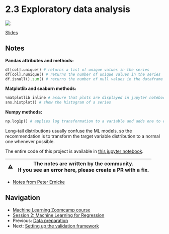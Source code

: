 # 2.3 Exploratory data analysis

<!-- markdownlint-disable MD033 -->
<!-- markdownlint-disable MD045 -->
<a href="https://www.youtube.com/watch?v=k6k8sQ0GhPM&list=PL3MmuxUbc_hIhxl5Ji8t4O6lPAOpHaCLR&index=14"><img src="images/thumbnail-2-03.jpg"></a>

[Slides](https://www.slideshare.net/AlexeyGrigorev/ml-zoomcamp-2-slides)

## Notes

**Pandas attributes and methods:**

```python
df[col].unique() # returns a list of unique values in the series
df[col].nunique() # returns the number of unique values in the series
df.isnull().sum() # returns the number of null values in the dataframe
```

**Matplotlib and seaborn methods:**

```python
%matplotlib inline # assure that plots are displayed in jupyter notebook's cells
sns.histplot() # show the histogram of a series
```

**Numpy methods:**

```python
np.log1p() # applies log transformation to a variable and adds one to each result.
```

Long-tail distributions usually confuse the ML models, so the recommendation is to transform the target variable distribution to a normal one whenever possible.

The entire code of this project is available in [this jupyter notebook](https://github.com/alexeygrigorev/mlbookcamp-code/blob/master/chapter-02-car-price/02-carprice.ipynb).

|⚠️|The notes are written by the community.<br>If you see an error here, please create a PR with a fix.|
|---|:-:|

* [Notes from Peter Ernicke](https://knowmledge.com/2023/09/19/ml-zoomcamp-2023-machine-learning-for-regression-part-2/)

## Navigation

* [Machine Learning Zoomcamp course](../)
* [Session 2: Machine Learning for Regression](./)
* Previous: [Data preparation](02-data-preparation.md)
* Next: [Setting up the validation framework](04-validation-framework.md)
